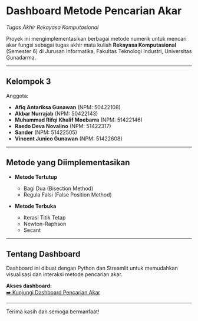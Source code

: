 # Dashboard Metode Pencarian Akar  
*Tugas Akhir Rekayasa Komputasional*

Proyek ini mengimplementasikan berbagai metode numerik untuk mencari akar fungsi sebagai tugas akhir mata kuliah **Rekayasa Komputasional** (Semester 6) di Jurusan Informatika, Fakultas Teknologi Industri, Universitas Gunadarma.

---

## Kelompok 3

Anggota:  
- **Afiq Antariksa Gunawan** (NPM: 50422108)  
- **Akbar Nurrajab** (NPM: 50422143)  
- **Muhammad Rifqi Khalif Moebarra** (NPM: 51422146)  
- **Raedo Deva Novalino** (NPM: 51422317)  
- **Sander** (NPM: 51422505)  
- **Vincent Junico Gunawan** (NPM: 51422608)  

---

## Metode yang Diimplementasikan

- **Metode Tertutup**  
  - Bagi Dua (Bisection Method)  
  - Regula Falsi (False Position Method)

- **Metode Terbuka** 
  - Iterasi Titik Tetap
  - Newton-Raphson  
  - Secant  

---

## Tentang Dashboard

Dashboard ini dibuat dengan Python dan Streamlit untuk memudahkan visualisasi dan interaksi metode pencarian akar.

**Akses dashboard:**  
[➡️ Kunjungi Dashboard Pencarian Akar]()

---

Terima kasih dan semoga bermanfaat!
